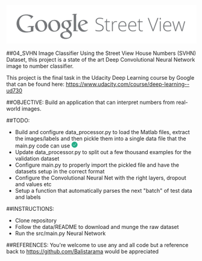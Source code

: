 <div align="center">
  <img src="https://raw.githubusercontent.com/Balistarama/04_SVHN-Image-Classifier/master/Google%20Street%20View.png"><br>
</div>

##04_SVHN Image Classifier
Using the Street View House Numbers (SVHN) Dataset, this project is a state of
the art Deep Convolutional Neural Network image to number classifier.

This project is the final task in the Udacity Deep Learning course by Google 
that can be found here: https://www.udacity.com/course/deep-learning--ud730

##OBJECTIVE:
Build an application that can interpret numbers from real-world images.

##TODO:
- Build and configure data_processor.py to load the Matlab files, extract the 
images/labels and then pickle them into a single data file that the main.py 
code can use <img src="https://raw.githubusercontent.com/Balistarama/04_SVHN-Image-Classifier/master/tick.png">
- Update data_processor.py to split out a few thousand examples for the validation dataset
- Configure main.py to properly import the pickled file and have the datasets setup in the correct format
- Configure the Convolutional Neural Net with the right layers, dropout and values etc
- Setup a function that automatically parses the next "batch" of test data and labels

##INSTRUCTIONS:
 - Clone repository
 - Follow the data/README to download and munge the raw dataset
 - Run the src/main.py Neural Network

##REFERENCES:
You're welcome to use any and all code but a reference back to 
https://github.com/Balistarama would be appreciated
